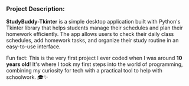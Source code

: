 ### **Project Description:**  
**StudyBuddy-Tkinter** is a simple desktop application built with Python's Tkinter library that helps students manage their schedules and plan their homework efficiently. The app allows users to check their daily class schedules, add homework tasks, and organize their study routine in an easy-to-use interface.

Fun fact: This is the very first project I ever coded when I was around **10 years old**! It's where I took my first steps into the world of programming, combining my curiosity for tech with a practical tool to help with schoolwork. 🎓✨
